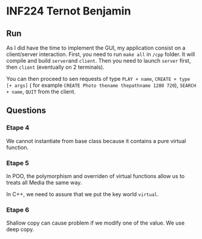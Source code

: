 # INF224 Ternot Benjamin

## Run

As I did have the time to implement the GUI, my application consist on a client/server interaction.
First, you need to run `make all` in `/cpp` folder. It will compile and build `server`and `client`.
Then you need to launch `server` first, then `client` (eventually on 2 terminals).

You can then proceed to sen requests of type `PLAY + name`, `CREATE + type [+ args]` ( for example `CREATE Photo thename thepathname 1280 720`), `SEARCH + name`, `QUIT` from the client.

## Questions
### Etape 4
We cannot instantiate from base class because it contains a pure virtual function.

### Etape 5
In POO, the polymorphism and overriden of virtual functions allow us to treats all Media the same way.

In C++, we need to assure that we put the key world `virtual`.

### Etape 6
Shallow copy can cause problem if we modify one of the value.
We use deep copy.